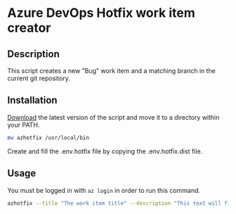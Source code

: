 # Azure DevOps Hotfix work item creator

## Description

This script creates a new "Bug" work item and a matching branch in the current git repository.

## Installation

[Download](https://github.com/GaetanTrema/az-hotfix-generator/releases) the latest version of the script and move it to a directory within your PATH.

```sh
mv azhotfix /usr/local/bin
```

Create and fill the .env.hotfix file by copying the .env.hotfix.dist file.

## Usage

You must be logged in with `az login` in order to run this command.

```sh
azhotfix --title "The work item title" --description "This text will fill the Steps-to-Reproduce field"
```
